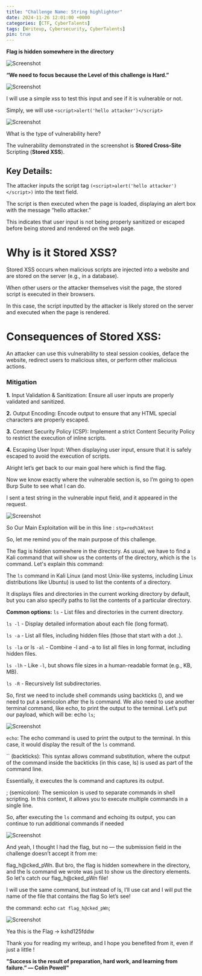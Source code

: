 ```yaml
---
title: "Challenge Name: String highlighter"
date: 2024-11-26 12:01:00 +0000
categories: [CTF, CyberTalents]
tags: [Writeup, Cybersecurity, CyberTalents]
pin: true
---
```


**Flag is hidden somewhere in the directory**

![Screenshot](/assets/img/String%20highlighter/image.png)

**“We need to focus because the Level of this challenge is Hard.”**

![Screenshot](/assets/img/String%20highlighter/1.png)

I will use a simple xss to test this input and see if it is vulnerable or not.

Simply, we will use `<script>alert('hello attacker')</script>`

![Screenshot](/assets/img/String%20highlighter/2.png)

What is the type of vulnerability here?

The vulnerability demonstrated in the screenshot is **Stored Cross-Site** Scripting (**Stored XSS**).

## **Key Details:**

The attacker inputs the script tag `(<script>alert('hello attacker')</script>)` into the text field.

The script is then executed when the page is loaded, displaying an alert box with the message “hello attacker.”

This indicates that user input is not being properly sanitized or escaped before being stored and rendered on the web page.

# **Why is it Stored XSS?**

Stored XSS occurs when malicious scripts are injected into a website and are stored on the server (e.g., in a database). 

When other users or the attacker themselves visit the page, the stored script is executed in their browsers.

In this case, the script inputted by the attacker is likely stored on the server and executed when the page is rendered.

# **Consequences of Stored XSS:**

An attacker can use this vulnerability to steal session cookies, deface the website, redirect users to malicious sites, or perform other malicious actions.

### **Mitigation**

**1.** Input Validation & Sanitization: Ensure all user inputs are properly validated and sanitized.

**2.**  Output Encoding: Encode output to ensure that any HTML special characters are properly escaped.

**3.** Content Security Policy (CSP): Implement a strict Content Security Policy to restrict the execution of inline scripts.

**4.** Escaping User Input: When displaying user input, ensure that it is safely escaped to avoid the execution of scripts.

Alright let’s get back to our main goal here which is find the flag.

Now we know exactly where the vulnerable section is, so I’m going to open Burp Suite to see what I can do.

I sent a test string in the vulnerable input field, and it appeared in the request.

![Screenshot](/assets/img/String%20highlighter/3.png)

So Our Main Exploitation will be in this line : `stp=red%3Atest`

So, let me remind you of the main purpose of this challenge. 

The flag is hidden somewhere in the directory. As usual, we have to find a Kali command that will show us the contents of the directory, which is the `ls` command. 
Let's explain this command:

The `ls` command in Kali Linux (and most Unix-like systems, including Linux distributions like Ubuntu) is used to list the contents of a directory.

It displays files and directories in the current working directory by default, but you can also specify paths to list the contents of a particular directory.


**Common options:**
`ls` - List files and directories in the current directory.

`ls -l` - Display detailed information about each file (long format).

`ls -a` - List all files, including hidden files (those that start with a dot .).

`ls -la` or ls `-al` - Combine -l and -a to list all files in long format, including hidden files.

`ls -lh` - Like `-l`, but shows file sizes in a human-readable format (e.g., KB, MB).

`ls -R` - Recursively list subdirectories.

So, first we need to include shell commands using backticks (), and we need to put a semicolon after the ls command. We also need to use another terminal command, like echo, to print the output to the terminal. Let’s put our payload, which will be: echo `ls`;

![Screenshot](/assets/img/String%20highlighter/4.png)

`echo`: The echo command is used to print the output to the terminal.
 In this case, it would display the result of the `ls` command.

`` (backticks): This syntax allows command substitution, where the output of the command inside the backticks (in this case, ls) is used as part of the command line.
 
 Essentially, it executes the ls command and captures its output.

; (semicolon): The semicolon is used to separate commands in shell scripting. In this context, it allows you to execute multiple commands in a single line.

 So, after executing the `ls` command and echoing its output, you can continue to run additional commands if needed

![Screenshot](/assets/img/String%20highlighter/5.png)


And yeah, I thought I had the flag, but no — the submission field in the challenge doesn’t accept it from me: 

flag_h@cked_pWn. But bro, the flag is hidden somewhere in the directory, and the ls command we wrote was just to show us the directory elements. So let's catch our flag_h@cked_pWn file!

I will use the same command, but instead of ls, I’ll use cat and I will put the name of the file that contains the flag So let’s see!

the command: echo `cat flag_h@cked_pWn`;

![Screenshot](/assets/img/String%20highlighter/6.png)


Yea this is the Flag → kshd125fddw

Thank you for reading my writeup, and I hope you benefited from it, even if just a little !


**"Success is the result of preparation, hard work, and learning from failure.” — Colin Powell"**